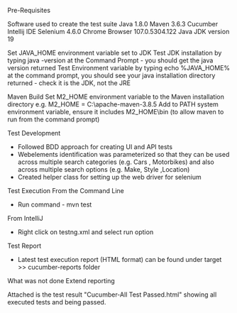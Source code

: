 Pre-Requisites

Software used to create the test suite
Java 1.8.0
Maven 3.6.3
Cucumber
Intellij IDE
Selenium 4.6.0
Chrome Browser 107.0.5304.122
Java JDK version 19

Set JAVA_HOME environment variable set to JDK
Test JDK installation by typing java -version at the Command Prompt - you should get the java version returned
Test Environment variable by typing echo %JAVA_HOME% at the command prompt, you should see your java installation directory returned - check it is the JDK, not the JRE

Maven Build
Set M2_HOME environment variable to the Maven installation directory e.g. M2_HOME = C:\apache-maven-3.8.5
Add to PATH system environment variable, ensure it includes M2_HOME\bin (to allow maven to run from the command prompt)

Test Development
- Followed BDD approach for creating UI and API tests
- Webelements identification was parameterized so that they can be used across multiple search categories (e.g. Cars , Motorbikes) and also across multiple search options (e.g. Make, Style ,Location)
- Created helper class for setting up the web driver for selenium

Test Execution
 From the Command Line
 - Run command - mvn test
 
 From IntelliJ
- Right click on testng.xml and select run option

Test Report
- Latest test execution report (HTML format) can be found under target >> cucumber-reports folder

What was not done
Extend reporting

Attached is the test result "Cucumber-All Test Passed.html" showing all executed tests and being passed.
